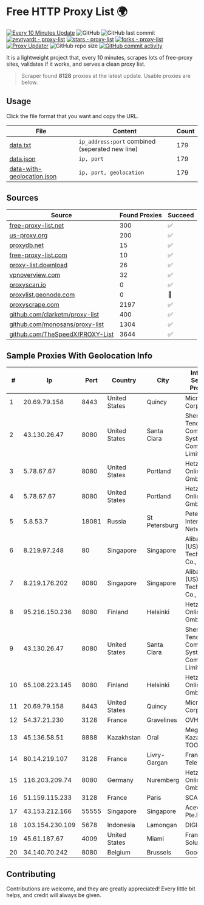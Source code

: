 
# Free HTTP Proxy List 🌍

[![Every 10 Minutes Update](https://github.com/mertguvencli/http-proxy-list/actions/workflows/main.yml/badge.svg?branch=main)](https://github.com/mertguvencli/http-proxy-list/actions/workflows/main.yml)
![GitHub](https://img.shields.io/github/license/mertguvencli/http-proxy-list)
![GitHub last commit](https://img.shields.io/github/last-commit/mertguvencli/http-proxy-list)
[![zevtyardt - proxy-list](https://img.shields.io/static/v1?label=zevtyardt&message=proxy-list&color=blue&logo=github)](https://github.com/zevtyardt/proxy-list "Go to GitHub repo")
[![stars - proxy-list](https://img.shields.io/github/stars/zevtyardt/proxy-list?style=social)](https://github.com/zevtyardt/proxy-list)
[![forks - proxy-list](https://img.shields.io/github/forks/zevtyardt/proxy-list?style=social)](https://github.com/zevtyardt/proxy-list)
[![Proxy Updater](https://github.com/zevtyardt/proxy-list/workflows/Proxy%20Updater/badge.svg)](https://github.com/zevtyardt/proxy-list/actions?query=workflow:"Proxy+Updater")
![GitHub repo size](https://img.shields.io/github/repo-size/zevtyardt/proxy-list)
[![GitHub commit activity](https://img.shields.io/github/commit-activity/m/zevtyardt/proxy-list?logo=commits)](https://github.com/zevtyardt/proxy-list/commits/main)

It is a lightweight project that, every 10 minutes, scrapes lots of free-proxy sites, validates if it works, and serves a clean proxy list.

> Scraper found **8128** proxies at the latest update. Usable proxies are below.

## Usage

Click the file format that you want and copy the URL.

|File|Content|Count|
|----|-------|-----|
|[data.txt](https://raw.githubusercontent.com/mertguvencli/http-proxy-list/main/proxy-list/data.txt)|`ip_address:port` combined (seperated new line)|179|
|[data.json](https://raw.githubusercontent.com/mertguvencli/http-proxy-list/main/proxy-list/data.json)|`ip, port`|179|
|[data-with-geolocation.json](https://raw.githubusercontent.com/mertguvencli/http-proxy-list/main/proxy-list/data-with-geolocation.json)|`ip, port, geolocation`|179|

## Sources

|Source|Found Proxies|Succeed|
|------|-------------|-------|
|[free-proxy-list.net](https://free-proxy-list.net)|300|✅|
|[us-proxy.org](https://www.us-proxy.org)|200|✅|
|[proxydb.net](http://proxydb.net)|15|✅|
|[free-proxy-list.com](https://free-proxy-list.com/?page=&port=&type%5B%5D=http&type%5B%5D=https&up_time=0&search=Search)|10|✅|
|[proxy-list.download](https://www.proxy-list.download/HTTP)|26|✅|
|[vpnoverview.com](https://vpnoverview.com/privacy/anonymous-browsing/free-proxy-servers)|32|✅|
|[proxyscan.io](https://www.proxyscan.io)|0|✅|
|[proxylist.geonode.com](https://proxylist.geonode.com/api/proxy-list?limit=300&page=1&sort_by=lastChecked&sort_type=desc&protocols=http,https)|0|🚫|
|[proxyscrape.com](https://api.proxyscrape.com/v2/?request=displayproxies&protocol=http&timeout=10000&country=all&ssl=all&anonymity=all)|2197|✅|
|[github.com/clarketm/proxy-list](https://raw.githubusercontent.com/clarketm/proxy-list/master/proxy-list-raw.txt)|400|✅|
|[github.com/monosans/proxy-list](https://raw.githubusercontent.com/monosans/proxy-list/main/proxies/http.txt)|1304|✅|
|[github.com/TheSpeedX/PROXY-List](https://raw.githubusercontent.com/TheSpeedX/PROXY-List/master/http.txt)|3644|✅|


## Sample Proxies With Geolocation Info

|#|Ip|Port|Country|City|Internet Service Provider|
|-|--|----|-------|----|-------------------------|
|1|20.69.79.158|8443|United States|Quincy|Microsoft Corporation|
|2|43.130.26.47|8080|United States|Santa Clara|Shenzhen Tencent Computer Systems Company Limited|
|3|5.78.67.67|8080|United States|Portland|Hetzner Online GmbH|
|4|5.78.67.67|8080|United States|Portland|Hetzner Online GmbH|
|5|5.8.53.7|18081|Russia|St Petersburg|Petersburg Internet Network ltd|
|6|8.219.97.248|80|Singapore|Singapore|Alibaba (US) Technology Co., Ltd.|
|7|8.219.176.202|8080|Singapore|Singapore|Alibaba (US) Technology Co., Ltd.|
|8|95.216.150.236|8080|Finland|Helsinki|Hetzner Online GmbH|
|9|43.130.26.47|8080|United States|Santa Clara|Shenzhen Tencent Computer Systems Company Limited|
|10|65.108.223.145|8080|Finland|Helsinki|Hetzner Online GmbH|
|11|20.69.79.158|8443|United States|Quincy|Microsoft Corporation|
|12|54.37.21.230|3128|France|Gravelines|OVH SAS|
|13|45.136.58.51|8888|Kazakhstan|Oral|Megahost Kazakhstan TOO|
|14|80.14.219.107|3128|France|Livry-Gargan|France Telecom|
|15|116.203.209.74|8080|Germany|Nuremberg|Hetzner Online GmbH|
|16|51.159.115.233|3128|France|Paris|SCALEWAY|
|17|43.153.212.166|55555|Singapore|Singapore|Aceville Pte.ltd|
|18|103.154.230.109|5678|Indonesia|Lamongan|DIGITNET|
|19|45.61.187.67|4009|United States|Miami|FranTech Solutions|
|20|34.140.70.242|8080|Belgium|Brussels|Google LLC|



## Contributing

Contributions are welcome, and they are greatly appreciated! Every
little bit helps, and credit will always be given.

